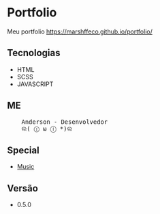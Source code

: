 # Portfolio
Meu portfolio https://marshffeco.github.io/portfolio/


## Tecnologias
- HTML
- SCSS
- JAVASCRIPT

## ME
<pre>
    Anderson - Desenvolvedor
    ଲ( ⓛ ω ⓛ *)ଲ
</pre>

## Special
- [Music](https://slaleky.itch.io/retro-and-electronic-music-pack)

## Versão
- 0.5.0


